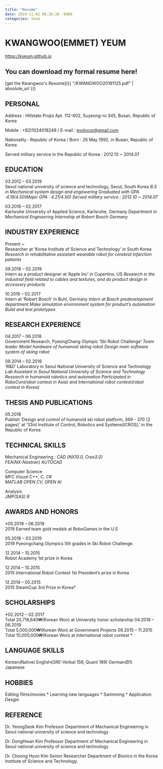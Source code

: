 ```yaml
---
title: "Resume"
date: 2019-11-01 08:26:28 -0400
categories: Yeum
---
```


# KWANGWOO(EMMET) YEUM

https://kyeum.github.io

## You can download my formal resume here!
  [get the Kwangwoo's Resume]({{ "/KWANGWOO20191125.pdf" | absolute_url }})

## PERSONAL 
Address : Hillstate Prujio Apt. 112-602, Suyeong-ro 345, Busan, Republic of Korea 

Mobile : +82)1024018249 / E-mail : evolvcor@gmail.com

Nationality : Republic of Korea / Born : 26 May 1992, in Busan, Republic of Korea

Served military service in the Republic of Korea : 2012.10 ~ 2014.07

## EDUCATION 
03.2012 – 03.2019 	
Seoul national university of science and technology, Seoul, South Korea 
*B.S in Mechanical system design and engineering 
Graduated with GPA :4.19/4.50(Major GPA : 4.21/4.50)
Served military service : 2012.10 ~ 2014.07*

03.2016 – 02.2017 	
Karlsruhe University of Applied Science, Karlsruhe, Germany 
*Department in Mechanical Engineering
Internship at Robert Bosch Germany*


## INDUSTRY EXPERIENCE 
Present ~	
Researcher at ‘Korea Institute of Science and Technology’ in South Korea
*Research in rehabilitative assistant wearable robot for cerebral infarction patients*

09.2018 – 02.2019 	
Intern as a product designer at ‘Apple Inc’ in Cupertino, US
*Research in the industrial field related to cables and textures, and do product design in accessory products*

10.2016 – 02.2017	
Intern at ‘Robert Bosch’ in Buhl, Germany
*Intern at Bosch predevelopment department
Make simulation environment system for product’s automation
Build and test prototypes*


## RESEARCH EXPERIENCE 
04.2017 – 06.2018 	
Government Research, PyeongChang Olympic ‘Ski Robot Challenge’ 
*Team leader
Model hardware of humanoid skiing robot
Design main software system of skiing robot*

09.2014 – 02.2016	
‘R&D’ Laboratory in Seoul National University of Science and Technology 
*Lab Assistant in Seoul National University of Science and Technology
Research in humanoid robotics and automation
Participated in RoboCon(robot contest in Asia) and International robot contest(robot contest in Korea)*

## THESIS AND PUBLICATIONS
05.2018 	
Publish ‘Design and control of humanoid ski robot platform, 369 - 370 (2 pages)’ at ‘33rd Institute of Control, Robotics and Systems(ICROS),’ in the Republic of Korea


## TECHNICAL SKILLS 
Mechanical Engineering : 
*CAD (NX10.0, Creo3.0)		
FEA(NX-Nastran)
AUTOCAD*

Computer Science 			
*MFC Visual C++, C, C#		
MATLAB
OPEN CV, OPEN AI*

Analysis				
*JMP(SAS)
R*

## AWARDS AND HONORS
*05.2019 – 06.2019		
2019 Earned team gold medals at RoboGames in the U.S

05.2018 – 03.2019		
2019 Pyeongchang Olympics 5th grades in Ski Robot Challenge.

12.2014 – 10.2015		
Robot Academy 1st prize in Korea

12.2014 – 10.2015		
2015 International Robot Contest 1st President’s prize in Korea

12.2014 – 05.2015		
2015 SteamCup 3rd Prize in Korea* 

## SCHOLARSHIPS
*02.2012 – 02.2017		
Total 20,716,640₩(Korean Won) at University honor scholarship
04.2018 – 06.2019		
Total 5,000,000₩(Korean Won) at Government Projects
09.2015 – 11.2015		
Total 10,000,000₩(Korean Won) at International robot contest *


## LANGUAGE SKILLS		
Korean(Native)
English(GRE-Verbal 159, Quant 169)
German(B1)		
Japanese

## HOBBIES 			
Editing films/movies * Learning new languages * Swimming * Application Desgin


## REFERENCE
Dr. YeongSeok Kim
Professor
Department of Mechanical Engineering in Seoul national university of science and technology

Dr. DongHwan Kim
Professor
Department of Mechanical Engineering in Seoul national university of science and technology

Dr. Choong Hyun Kim
Senior Researcher
Department of Bionics in the Korea Institute of Science and Technology.



